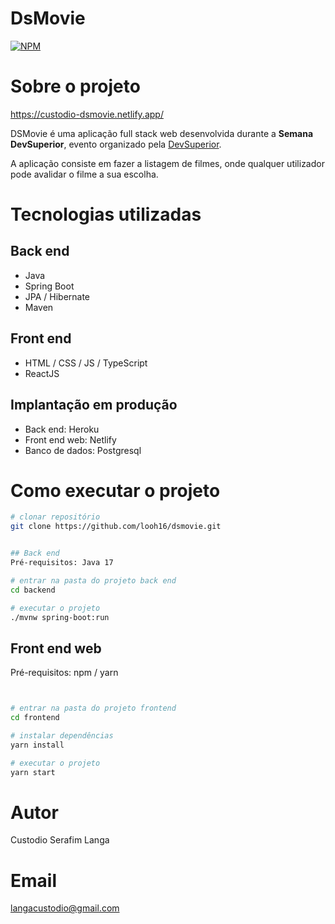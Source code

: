 # DsMovie 
[![NPM](https://img.shields.io/npm/l/react)](https://github.com/looh16/dsmovie/blob/master/LICENSE)

# Sobre o projeto

https://custodio-dsmovie.netlify.app/

DSMovie é uma aplicação full stack web desenvolvida durante a **Semana DevSuperior**, evento organizado pela [DevSuperior](https://devsuperior.com.br/cursos "Site da DevSuperior").

A aplicação consiste em fazer a listagem de filmes, onde qualquer utilizador pode avalidar o filme a sua escolha. 

# Tecnologias utilizadas
## Back end
- Java
- Spring Boot
- JPA / Hibernate
- Maven
## Front end
- HTML / CSS / JS / TypeScript
- ReactJS

## Implantação em produção
- Back end: Heroku
- Front end web: Netlify
- Banco de dados: Postgresql

# Como executar o projeto

```bash
# clonar repositório
git clone https://github.com/looh16/dsmovie.git


## Back end
Pré-requisitos: Java 17

# entrar na pasta do projeto back end
cd backend

# executar o projeto
./mvnw spring-boot:run
```

## Front end web
Pré-requisitos: npm / yarn

```bash


# entrar na pasta do projeto frontend
cd frontend

# instalar dependências
yarn install

# executar o projeto
yarn start
```

# Autor
Custodio Serafim Langa

# Email
langacustodio@gmail.com

